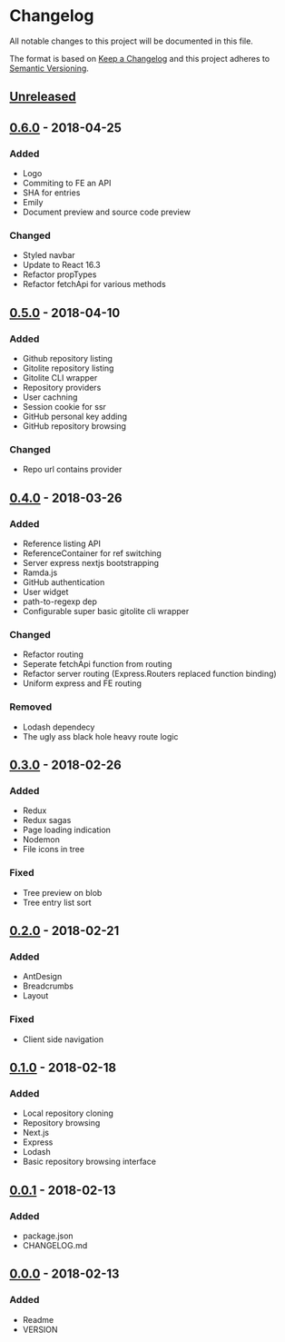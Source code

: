 # Changelog
All notable changes to this project will be documented in this file.

The format is based on [Keep a Changelog](http://keepachangelog.com/)
and this project adheres to [Semantic Versioning](http://semver.org/).

## [Unreleased]

## [0.6.0] - 2018-04-25
### Added
- Logo
- Commiting to FE an API
- SHA for entries
- Emily
- Document preview and source code preview

### Changed
- Styled navbar
- Update to React 16.3
- Refactor propTypes
- Refactor fetchApi for various methods

## [0.5.0] - 2018-04-10
### Added
- Github repository listing
- Gitolite repository listing
- Gitolite CLI wrapper
- Repository providers
- User cachning
- Session cookie for ssr
- GitHub personal key adding
- GitHub repository browsing

### Changed
- Repo url contains provider

## [0.4.0] - 2018-03-26
### Added
- Reference listing API
- ReferenceContainer for ref switching
- Server express nextjs bootstrapping
- Ramda.js
- GitHub authentication
- User widget
- path-to-regexp dep
- Configurable super basic gitolite cli wrapper

### Changed
- Refactor routing
- Seperate fetchApi function from routing
- Refactor server routing (Express.Routers replaced function binding)
- Uniform express and FE routing

### Removed
- Lodash dependecy
- The ugly ass black hole heavy route logic

## [0.3.0] - 2018-02-26
### Added
- Redux
- Redux sagas
- Page loading indication
- Nodemon
- File icons in tree

### Fixed
- Tree preview on blob
- Tree entry list sort

## [0.2.0] - 2018-02-21
### Added
- AntDesign
- Breadcrumbs
- Layout

### Fixed
- Client side navigation

## [0.1.0] - 2018-02-18
### Added
- Local repository cloning
- Repository browsing
- Next.js
- Express
- Lodash
- Basic repository browsing interface

## [0.0.1] - 2018-02-13
### Added
- package.json
- CHANGELOG.md

## [0.0.0] - 2018-02-13
### Added
- Readme
- VERSION

[Unreleased]: https://github.com/grissius/gitwiki/compare/v0.6.0...HEAD
[0.6.0]: https://github.com/grissius/gitwiki/compare/v0.5.0...v0.6.0
[0.5.0]: https://github.com/grissius/gitwiki/compare/v0.4.0...v0.5.0
[0.4.0]: https://github.com/grissius/gitwiki/compare/v0.3.0...v0.4.0
[0.3.0]: https://github.com/grissius/gitwiki/compare/v0.2.0...v0.3.0
[0.2.0]: https://github.com/grissius/gitwiki/compare/v0.1.0...v0.2.0
[0.1.0]: https://github.com/grissius/gitwiki/compare/v0.0.1...v0.1.0
[0.0.1]: https://github.com/grissius/gitwiki/compare/v0.0.0...v0.0.1
[0.0.0]: https://github.com/grissius/gitwiki/compare/f0cd847...v0.0.0
